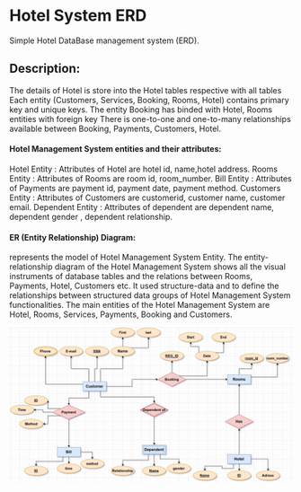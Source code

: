 # Hotel System ERD
Simple Hotel DataBase management system (ERD).

## Description:
The details of Hotel is store into the Hotel tables respective with all tables
Each entity (Customers, Services, Booking, Rooms, Hotel) contains primary key and unique keys. 
The entity Booking has binded with Hotel, Rooms entities with foreign key
There is one-to-one and one-to-many relationships available between Booking, Payments, Customers, Hotel.

#### Hotel Management System entities and their attributes:
Hotel Entity : Attributes of Hotel are hotel id, name,hotel address.
Rooms Entity : Attributes of Rooms are room id, room_number.
Bill Entity : Attributes of Payments are payment id, payment date, payment method.
Customers Entity : Attributes of Customers are customerid, customer name, customer email.
Dependent Entity : Attributes of dependent are  dependent name, dependent gender , dependent relationship.

#### ER (Entity Relationship) Diagram:
represents the model of Hotel Management System Entity. The entity-relationship diagram of the Hotel Management System shows all the visual instruments of database tables and the relations between Rooms, Payments, Hotel, Customers etc. It used structure-data and to define the relationships between structured data groups of Hotel Management System functionalities. The main entities of the Hotel Management System are Hotel, Rooms, Services, Payments, Booking and Customers.

<img src="SimpleHotelDiagram.jpg">


